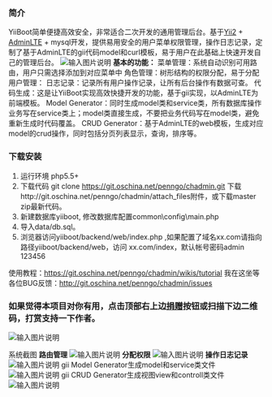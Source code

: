 ### 简介

YiiBoot简单便捷高效安全，非常适合二次开发的通用管理后台。基于[Yii2](http://www.yiiframework.com/) + [AdminLTE](https://github.com/almasaeed2010/AdminLTE) + mysql开发，提供易用安全的用户菜单权限管理，操作日志记录，定制了基于AdminLTE的gii代码model和curl模板，易于用户在此基础上快速开发自己的管理后台。
![输入图片说明](http://git.oschina.net/uploads/images/2016/0816/131856_3b94983a_2349.png "在这里输入图片标题")
 **基本的功能：** 
菜单管理：系统自动识别可用路由，用户只需选择添加到对应菜单中
角色管理：树形结构的权限分配，易于分配
用户管理：
日志记录：记录所有用户操作记录，让所有后台操作有数据可查。
代码生成：这是让YiiBoot实现高效快捷开发的功能，基于gii实现，以AdminLTE为前端模板。
Model Generator：同时生成model类和service类，所有数据库操作业务写在service类上；model类直接生成，不要把业务代码写在model类，避免重新生成时代码覆盖。
CRUD Generator：基于AdminLTE的web模板，生成对应model的crud操作，同时包括分页列表显示，查询，排序等。

### 下载安装

1. 运行环境 php5.5+
2. 下载代码
git clone https://git.oschina.net/penngo/chadmin.git
下载http://git.oschina.net/penngo/chadmin/attach_files附件，或下载master zip最新代码。
3. 新建数据库yiiboot, 修改数据库配置common\config\main.php
4. 导入data/db.sql。
5. 浏览器访问yiiboot/backend/web/index.php ,如果配置了域名xx.com请指向路径yiiboot/backend/web，访问 xx.com/index，默认帐号密码admin 123456

使用教程：https://git.oschina.net/penngo/chadmin/wikis/tutorial
我在这坐等各位BUG反馈：http://git.oschina.net/penngo/chadmin/issues
### 如果觉得本项目对你有用，点击顶部右上边[捐赠](#git-project-title)按钮或扫描下边二维码，打赏支持一下作者。
![输入图片说明](http://git.oschina.net/uploads/images/2016/0816/211705_29b17595_2349.png "在这里输入图片标题")


系统截图
 **路由管理** 
![输入图片说明](http://git.oschina.net/uploads/images/2016/0816/125143_82438fd0_2349.png "在这里输入图片标题")
 **分配权限** 
![输入图片说明](http://git.oschina.net/uploads/images/2016/0816/130345_610f38f2_2349.png "在这里输入图片标题")
 **操作日志记录** 
![输入图片说明](http://git.oschina.net/uploads/images/2016/0816/130551_d7f7b3ab_2349.png "在这里输入图片标题")
gii Model Generator生成model和service类文件
![输入图片说明](http://git.oschina.net/uploads/images/2016/0816/131001_8ce731b1_2349.png "在这里输入图片标题")
gii CRUD Generator生成视图view和controll类文件
![输入图片说明](http://git.oschina.net/uploads/images/2016/0816/131219_46baf279_2349.png "在这里输入图片标题")

